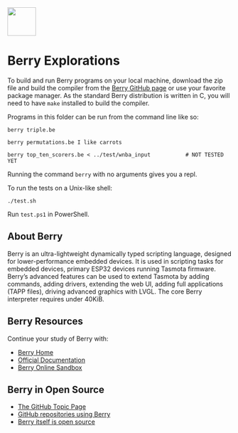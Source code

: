 <img src="https://raw.githubusercontent.com/rtoal/polyglot/master/docs/resources/berry-logo-64.png" width="64" height="64">

# Berry Explorations

To build and run Berry programs on your local machine, download the zip file and build the compiler from the [Berry GitHub page](https://github.com/berry-lang/berry) or use your favorite package manager. As the standard Berry distribution is written in C, you will need to have `make` installed to build the compiler.

Programs in this folder can be run from the command line like so:

```
berry triple.be
```

```
berry permutations.be I like carrots
```

```
berry top_ten_scorers.be < ../test/wnba_input           # NOT TESTED YET
```

Running the command `berry` with no arguments gives you a repl.

To run the tests on a Unix-like shell:

```
./test.sh
```

Run `test.ps1` in PowerShell.

## About Berry

Berry is an ultra-lightweight dynamically typed scripting language, designed for lower-performance embedded devices. It is used in scripting tasks for embedded devices, primary ESP32 devices running Tasmota firmware. Berry’s advanced features can be used to extend Tasmota by adding commands, adding drivers, extending the web UI, adding full applications (TAPP files), driving advanced graphics with LVGL. The core Berry interpreter requires under 40KiB.

## Berry Resources

Continue your study of Berry with:

- [Berry Home](https://berry-lang.github.io/)
- [Official Documentation](https://berry.readthedocs.io/en/latest/)
- [Berry Online Sandbox](https://berry-lang.github.io/try-online/)

## Berry in Open Source

- [The GitHub Topic Page](https://github.com/topics/berry)
- [GitHub repositories using Berry](https://github.com/search?l=berry&q=stars%3A%3E1&s=stars&type=Repositories)
- [Berry itself is open source](https://github.com/berry-lang/berry)
